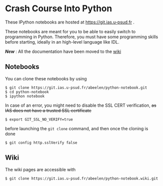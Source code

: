 Crash Course Into Python
========================

These IPython notebooks are hosted at https://git.ias.u-psud.fr .

These notebooks are meant for you to be able to easily switch to programming in Python. Therefore, you must have some programming skills before starting, ideally in an high-level language like IDL.

***New*** : All the documentation have been moved to the [wiki](https://git.ias.u-psud.fr/abeelen/python-notebook/wikis/home)

## Notebooks

You can clone these notebooks by using

```shell
$ git clone https://git.ias.u-psud.fr/abeelen/python-notebook.git
$ cd python-notebook
$ ipython notebook
```

In case of an error, you might need to disable the SSL CERT verification, ~~as IAS does not have a trusted SSL certificate~~

```shell
$ export GIT_SSL_NO_VERIFY=true
```

before launching the `git clone` command, and then once the cloning is done
```shell
$ git config http.sslVerify false
```

## Wiki

The wiki pages are accessible with

```shell
$ git clone https://git.ias.u-psud.fr/abeelen/python-notebook.wiki.git
```